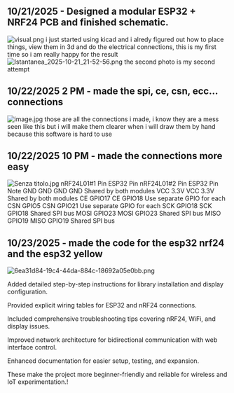 <!--
  ===================    !!READ THIS NOTICE!!   ====================
  DO NOT edit this file manually. Your changes WILL BE OVERWRITTEN!
  This journal is auto generated and updated by Hack Club Blueprint.
  To edit this file, please edit your journal entries on Blueprint.
  ==================================================================
-->

## 10/21/2025 - Designed a modular ESP32 + NRF24 PCB and finished schematic.  

![visual.png](https://blueprint.hackclub.com/user-attachments/blobs/proxy/eyJfcmFpbHMiOnsiZGF0YSI6NDE2OSwicHVyIjoiYmxvYl9pZCJ9fQ==--64e4e589413ac0d06dee087b7cc4eea453b857c5/visual.png)
i just started using kicad and i alredy figured out how to place things, view them in 3d and do the electrical connections, this is my first time so i am really happy for the result![Istantanea_2025-10-21_21-52-56.png](https://blueprint.hackclub.com/user-attachments/blobs/proxy/eyJfcmFpbHMiOnsiZGF0YSI6NDE3MCwicHVyIjoiYmxvYl9pZCJ9fQ==--a1ef2e941800552aed832544a5cc5fd5f8bc5025/Istantanea_2025-10-21_21-52-56.png)
the second photo is my second attempt  

## 10/22/2025 2 PM - made the spi, ce, csn, ecc... connections  

![image.jpg](https://blueprint.hackclub.com/user-attachments/blobs/proxy/eyJfcmFpbHMiOnsiZGF0YSI6NDM3OCwicHVyIjoiYmxvYl9pZCJ9fQ==--adbbbc20723dcef5bbaf3c3e8cf4a574b08cbea0/image.jpg)
those are all the connections i made, i know they are a mess seen like this but i will make them clearer when i will draw them by hand because this software is hard to use  

## 10/22/2025 10 PM - made the connections more easy  

![Senza titolo.jpg](https://blueprint.hackclub.com/user-attachments/blobs/proxy/eyJfcmFpbHMiOnsiZGF0YSI6NDUzOCwicHVyIjoiYmxvYl9pZCJ9fQ==--1d5755148dfe03550f6c3ab2f7fe1d3ec47edc4d/Senza%20titolo.jpg)
nRF24L01#1 Pin   ESP32 Pin   nRF24L01#2 Pin   ESP32 Pin   Note
GND                     GND                  GND              GND            Shared by both modules
VCC                       3.3V                  VCC               3.3V            Shared by both modules
CE                          GPIO17               CE               GPIO18        Use separate GPIO for each
CSN                      GPIO5               CSN                GPIO21        Use separate GPIO for each
SCK                     GPIO18               SCK                GPIO18            Shared SPI bus
MOSI                   GPIO23             MOSI                GPIO23           Shared SPI bus
MISO                   GPIO19             MISO               GPIO19          Shared SPI bus
  

## 10/23/2025 - made the code for the esp32 nrf24 and the esp32 yellow  

![6ea31d84-19c4-44da-884c-18692a05e0bb.png](https://blueprint.hackclub.com/user-attachments/blobs/proxy/eyJfcmFpbHMiOnsiZGF0YSI6NDc1MiwicHVyIjoiYmxvYl9pZCJ9fQ==--5b899a88b01a4c7dcbb2d38a0ef4ac76cd1fe34a/6ea31d84-19c4-44da-884c-18692a05e0bb.png)

Added detailed step-by-step instructions for library installation and display configuration.

Provided explicit wiring tables for ESP32 and nRF24 connections.

Included comprehensive troubleshooting tips covering nRF24, WiFi, and display issues.

Improved network architecture for bidirectional communication with web interface control.

Enhanced documentation for easier setup, testing, and expansion.

These make the project more beginner-friendly and reliable for wireless and IoT experimentation.!  

